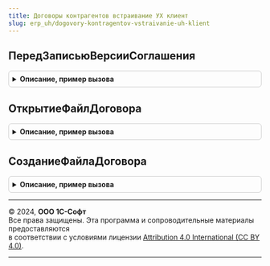 ```yaml
---
title: Договоры контрагентов встраивание УХ клиент
slug: erp_uh/dogovory-kontragentov-vstraivanie-uh-klient
---
```



## ПередЗаписьюВерсииСоглашения
<details style="margin: 1em 0; padding: 0.5em; border: 1px solid #ccc; border-radius: 6px;">

<summary style="font-weight: bold; cursor: pointer;">Описание, пример вызова</summary>

```bsl

Процедура ПередЗаписьюВерсииСоглашения(Форма, Отказ, ПараметрыЗаписи) Экспорт
```

Пример вызова
```bsl
ДоговорыКонтрагентовВстраиваниеУХКлиент.ПередЗаписьюВерсииСоглашения(Форма, Отказ, ПараметрыЗаписи) 
```
</details>

## ОткрытиеФайлДоговора
<details style="margin: 1em 0; padding: 0.5em; border: 1px solid #ccc; border-radius: 6px;">

<summary style="font-weight: bold; cursor: pointer;">Описание, пример вызова</summary>

```bsl

Процедура ОткрытиеФайлДоговора(Форма, Элемент, СтандартнаяОбработка) Экспорт
```

Пример вызова
```bsl
ДоговорыКонтрагентовВстраиваниеУХКлиент.ОткрытиеФайлДоговора(Форма, Элемент, СтандартнаяОбработка) 
```
</details>

## СозданиеФайлаДоговора
<details style="margin: 1em 0; padding: 0.5em; border: 1px solid #ccc; border-radius: 6px;">

<summary style="font-weight: bold; cursor: pointer;">Описание, пример вызова</summary>

```bsl

Процедура СозданиеФайлаДоговора(Форма, Элемент, СтандартнаяОбработка) Экспорт
```

Пример вызова
```bsl
ДоговорыКонтрагентовВстраиваниеУХКлиент.СозданиеФайлаДоговора(Форма, Элемент, СтандартнаяОбработка) 
```
</details>

---

© 2024, **ООО 1С-Софт**  
Все права защищены. Эта программа и сопроводительные материалы предоставляются  
в соответствии с условиями лицензии [Attribution 4.0 International (CC BY 4.0)](https://creativecommons.org/licenses/by/4.0/legalcode).

---

